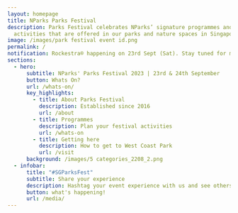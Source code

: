 ```yaml
---
layout: homepage
title: NParks Parks Festival
description: Parks Festival celebrates NParks’ signature programmes and
  activities that are offered in our parks and nature spaces in Singapore.
image: /images/park festival event id.png
permalink: /
notification: Rockestra® happening on 23rd Sept (Sat). Stay tuned for more content updates!
sections:
  - hero:
      subtitle: NParks' Parks Festival 2023 | 23rd & 24th September
      button: Whats On?
      url: /whats-on/
      key_highlights:
        - title: About Parks Festival
          description: Established since 2016
          url: /about
        - title: Programmes
          description: Plan your festival activities
          url: /whats-on
        - title: Getting here
          description: How to get to West Coast Park
          url: /visit
      background: /images/5 categories_2208_2.png
  - infobar:
      title: "#SGParksFest"
      subtitle: Share your experience
      description: Hashtag your event experience with us and see others in action!
      button: what's happening!
      url: /media/
---
```

